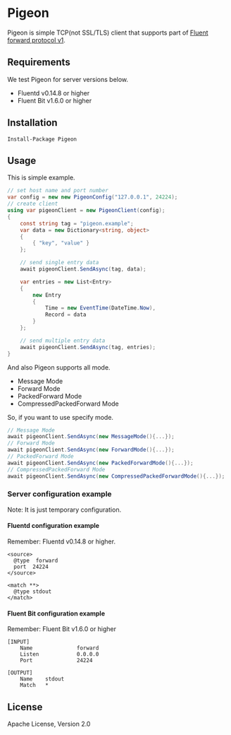 # Pigeon

Pigeon is simple TCP(not SSL/TLS) client that supports part
of [Fluent forward protocol v1](https://github.com/fluent/fluentd/wiki/Forward-Protocol-Specification-v1).

## Requirements

We test Pigeon for server versions below.

- Fluentd v0.14.8 or higher
- Fluent Bit v1.6.0 or higher

## Installation

```
Install-Package Pigeon
```

## Usage

This is simple example.

```c#
// set host name and port number
var config = new new PigeonConfig("127.0.0.1", 24224);
// create client
using var pigeonClient = new PigeonClient(config);
{
    const string tag = "pigeon.example";
    var data = new Dictionary<string, object>
    {
        { "key", "value" }
    };

    // send single entry data
    await pigeonClient.SendAsync(tag, data);

    var entries = new List<Entry>
    {
        new Entry
        {
            Time = new EventTime(DateTime.Now),
            Record = data
        }
    };

    // send multiple entry data
    await pigeonClient.SendAsync(tag, entries);
}
```

And also Pigeon supports all mode.

- Message Mode
- Forward Mode
- PackedForward Mode
- CompressedPackedForward Mode

So, if you want to use specify mode.

 ```c#
// Message Mode
await pigeonClient.SendAsync(new MessageMode(){...});
// Forward Mode
await pigeonClient.SendAsync(new ForwardMode(){...});
// PackedForward Mode
await pigeonClient.SendAsync(new PackedForwardMode(){...});
// CompressedPackedForward Mode
await pigeonClient.SendAsync(new CompressedPackedForwardMode(){...});
 ```

### Server configuration example

Note: It is just temporary configuration.

#### Fluentd configuration example

Remember: Fluentd v0.14.8 or higher.

```
<source>
  @type  forward
  port  24224
</source>

<match **>
  @type stdout
</match>
```

#### Fluent Bit configuration example

Remember: Fluent Bit v1.6.0 or higher

```
[INPUT]
    Name              forward
    Listen            0.0.0.0
    Port              24224

[OUTPUT]
    Name    stdout
    Match   *
```

## License

Apache License, Version 2.0
